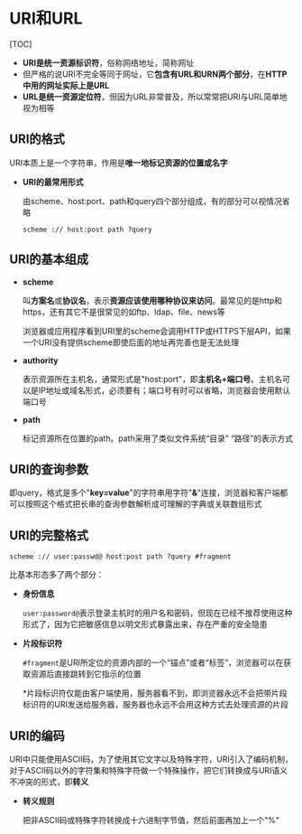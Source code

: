 # URI和URL

[TOC]

- **URI是统一资源标识符**，俗称网络地址，简称网址
- 但严格的说URI不完全等同于网址，它**包含有URL和URN两个部分**，在**HTTP中用的网址实际上是URL**
- **URL是统一资源定位符**，但因为URL非常普及，所以常常把URI与URL简单地视为相等



## URI的格式

URI本质上是一个字符串，作用是**唯一地标记资源的位置或名字**

- **URI的最常用形式**

  由scheme、host:port、path和query四个部分组成，有的部分可以视情况省略

  `scheme :// host:post path ?query`



## URI的基本组成

- **scheme**

  叫**方案名**或**协议名**，表示**资源应该使用哪种协议来访问**。最常见的是http和https，还有其它不是很常见的如ftp、ldap、file、news等

  浏览器或应用程序看到URI里的scheme会调用HTTP或HTTPS下层API，如果一个URI没有提供scheme即使后面的地址再完善也是无法处理

- **authority**

  表示资源所在主机名，通常形式是"host:port"，即**主机名+端口号**。主机名可以是IP地址或域名形式，必须要有；端口号有时可以省略，浏览器会使用默认端口号

- **path**

  标记资源所在位置的path。path采用了类似文件系统“目录” “路径”的表示方式



## URI的查询参数

即query，格式是多个"**key=value**"的字符串用字符"**&**"连接，浏览器和客户端都可以按照这个格式把长串的查询参数解析成可理解的字典或关联数组形式



## URI的完整格式

`scheme :// user:passwd@ host:post path ?query #fragment`

比基本形态多了两个部分：

- **身份信息**

  `user:password@`表示登录主机时的用户名和密码，但现在已经不推荐使用这种形式了，因为它把敏感信息以明文形式暴露出来，存在严重的安全隐患

- **片段标识符**

  `#fragment`是URI所定位的资源内部的一个“锚点”或者“标签”，浏览器可以在获取资源后直接跳转到它指示的位置

  *片段标识符仅能由客户端使用，服务器看不到，即浏览器永远不会把带片段标识符的URI发送给服务器，服务器也永远不会用这种方式去处理资源的片段



## URI的编码

URI中只能使用ASCII码，为了使用其它文字以及特殊字符，URI引入了编码机制，对于ASCII码以外的字符集和特殊字符做一个特殊操作，把它们转换成与URI语义不冲突的形式，即**转义**

- **转义规则**

  把非ASCII码或特殊字符转换成十六进制字节值，然后前面再加上一个"%"